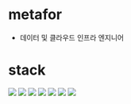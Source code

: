 # metafor
- 데이터 및 클라우드 인프라 엔지니어

# stack
<p>
<img src="https://img.shields.io/badge/Python-3766AB?style=for-the-badge&logo=Python&logoColor=white"/>
<img src="https://img.shields.io/badge/javascript-F7DF1E?style=for-the-badge&logo=javascript&logoColor=black"/>
<img src="https://img.shields.io/badge/MongoDB-47A248?style=for-the-badge&logo=MongoDB&logoColor=white"/>
<img src="https://img.shields.io/badge/Django-092E20?style=for-the-badge&logo=Django&logoColor=white"/>
<img src="https://img.shields.io/badge/linux-FCC624?style=for-the-badge&logo=linux&logoColor=black"/>
<img src="https://img.shields.io/badge/react-61DAFB?style=for-the-badge&logo=react&logoColor=black"/>
<img src="https://img.shields.io/badge/aws-333664?style=for-the-badge&logo=amazon-aws&logoColor=white"/>
</p>
